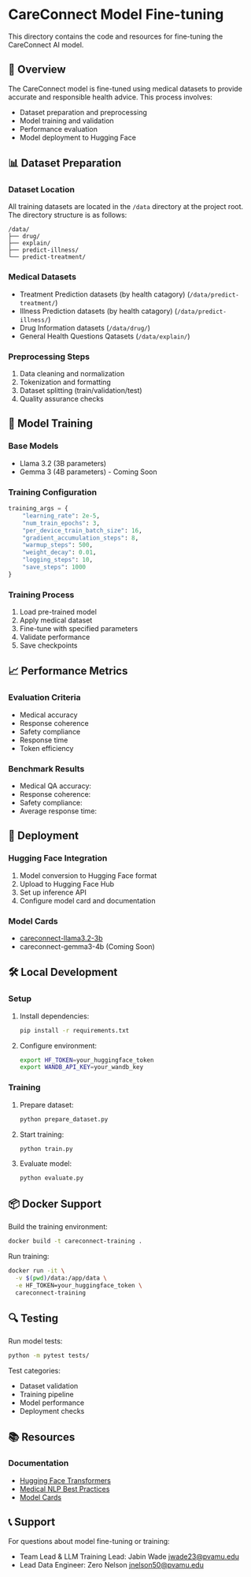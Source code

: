 # CareConnect Model Fine-tuning

This directory contains the code and resources for fine-tuning the CareConnect AI model.

## 🎯 Overview

The CareConnect model is fine-tuned using medical datasets to provide accurate and responsible health advice. This process involves:

- Dataset preparation and preprocessing
- Model training and validation
- Performance evaluation
- Model deployment to Hugging Face

## 📊 Dataset Preparation

### Dataset Location
All training datasets are located in the `/data` directory at the project root. The directory structure is as follows:

```
/data/
├── drug/          
├── explain/ 
├── predict-illness/     
└── predict-treatment/ 
```

### Medical Datasets
- Treatment Prediction datasets (by health catagory) (`/data/predict-treatment/`)
- Illness Prediction datasets (by health catagory) (`/data/predict-illness/`)
- Drug Information datasets (`/data/drug/`)
- General Health Questions Qatasets (`/data/explain/`)

### Preprocessing Steps
1. Data cleaning and normalization
2. Tokenization and formatting
3. Dataset splitting (train/validation/test)
4. Quality assurance checks

## 🚂 Model Training

### Base Models
- Llama 3.2 (3B parameters)
- Gemma 3 (4B parameters) - Coming Soon

### Training Configuration
```python
training_args = {
    "learning_rate": 2e-5,
    "num_train_epochs": 3,
    "per_device_train_batch_size": 16,
    "gradient_accumulation_steps": 8,
    "warmup_steps": 500,
    "weight_decay": 0.01,
    "logging_steps": 10,
    "save_steps": 1000
}
```

### Training Process
1. Load pre-trained model
2. Apply medical dataset
3. Fine-tune with specified parameters
4. Validate performance
5. Save checkpoints

## 📈 Performance Metrics

### Evaluation Criteria
- Medical accuracy
- Response coherence
- Safety compliance
- Response time
- Token efficiency

### Benchmark Results
- Medical QA accuracy: 
- Response coherence:
- Safety compliance: 
- Average response time: 

## 🚀 Deployment

### Hugging Face Integration
1. Model conversion to Hugging Face format
2. Upload to Hugging Face Hub
3. Set up inference API
4. Configure model card and documentation

### Model Cards
- [careconnect-llama3.2-3b](https://huggingface.co/JdoubleU/careconnect-llama3.2-3b)
- careconnect-gemma3-4b (Coming Soon)

## 🛠️ Local Development

### Setup
1. Install dependencies:
   ```bash
   pip install -r requirements.txt
   ```

2. Configure environment:
   ```bash
   export HF_TOKEN=your_huggingface_token
   export WANDB_API_KEY=your_wandb_key
   ```

### Training
1. Prepare dataset:
   ```bash
   python prepare_dataset.py
   ```

2. Start training:
   ```bash
   python train.py
   ```

3. Evaluate model:
   ```bash
   python evaluate.py
   ```

## 📦 Docker Support

Build the training environment:
```bash
docker build -t careconnect-training .
```

Run training:
```bash
docker run -it \
  -v $(pwd)/data:/app/data \
  -e HF_TOKEN=your_huggingface_token \
  careconnect-training
```

## 🔍 Testing

Run model tests:
```bash
python -m pytest tests/
```

Test categories:
- Dataset validation
- Training pipeline
- Model performance
- Deployment checks

## 📚 Resources

### Documentation
- [Hugging Face Transformers](https://huggingface.co/docs/transformers/index)
- [Medical NLP Best Practices](https://huggingface.co/docs/transformers/tasks/medical)
- [Model Cards](https://huggingface.co/docs/hub/model-cards)


## 📞 Support

For questions about model fine-tuning or training:
- Team Lead & LLM Training Lead: Jabin Wade [jwade23@pvamu.edu](mailto:Jwade23@pvamu.edu)
- Lead Data Engineer: Zero Nelson [jnelson50@pvamu.edu](mailto:jnelson50@pvamu.edu)
